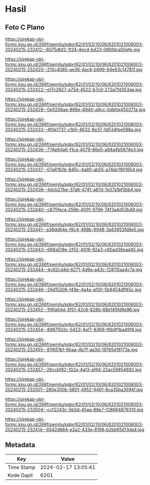 # Hasil

## Foto C Plano

https://sirekap-obj-formc.kpu.go.id/266f/pemilu/pdpr/62/01/02/10/06/6201021006003-20240215-232412--6075dbf2-1f24-4ecd-bd23-086fdca50efe.jpg

https://sirekap-obj-formc.kpu.go.id/266f/pemilu/pdpr/62/01/02/10/06/6201021006003-20240215-232420--210c4080-ae36-4ac6-b699-64e63c14781f.jpg

https://sirekap-obj-formc.kpu.go.id/266f/pemilu/pdpr/62/01/02/10/06/6201021006003-20240215-232422--e17c2827-a75d-4522-b7c0-272a7fd353aa.jpg

https://sirekap-obj-formc.kpu.go.id/266f/pemilu/pdpr/62/01/02/10/06/6201021006003-20240215-232428--0e5256ae-866e-4940-a9cc-0db0e450371a.jpg

https://sirekap-obj-formc.kpu.go.id/266f/pemilu/pdpr/62/01/02/10/06/6201021006003-20240215-232433--4f0e1737-c1b0-4632-8e37-fd534fee088a.jpg

https://sirekap-obj-formc.kpu.go.id/266f/pemilu/pdpr/62/01/02/10/06/6201021006003-20240215-232436--774e64a6-f1ca-4079-86e5-a94a4b5674e3.jpg

https://sirekap-obj-formc.kpu.go.id/266f/pemilu/pdpr/62/01/02/10/06/6201021006003-20240215-232437--07a8162b-845c-4a80-ab55-a74dc1901654.jpg

https://sirekap-obj-formc.kpu.go.id/266f/pemilu/pdpr/62/01/02/10/06/6201021006003-20240215-232438--4dcb27be-37a6-4741-a87d-1e37a1bf0bb4.jpg

https://sirekap-obj-formc.kpu.go.id/266f/pemilu/pdpr/62/01/02/10/06/6201021006003-20240215-232440--c875feca-259b-4091-9796-74f3a4d53b49.jpg

https://sirekap-obj-formc.kpu.go.id/266f/pemilu/pdpr/62/01/02/10/06/6201021006003-20240215-232441--a38dd64e-f9c4-498b-9948-3a83953fd8e5.jpg

https://sirekap-obj-formc.kpu.go.id/266f/pemilu/pdpr/62/01/02/10/06/6201021006003-20240215-232443--688a518e-2f52-4619-92a3-c60ad36ead45.jpg

https://sirekap-obj-formc.kpu.go.id/266f/pemilu/pdpr/62/01/02/10/06/6201021006003-20240215-232444--4c62cd4d-8271-4d9a-a43c-128115aa4c7a.jpg

https://sirekap-obj-formc.kpu.go.id/266f/pemilu/pdpr/62/01/02/10/06/6201021006003-20240215-232446--29d15206-f49e-4a4a-af00-5b9454dff45c.jpg

https://sirekap-obj-formc.kpu.go.id/266f/pemilu/pdpr/62/01/02/10/06/6201021006003-20240215-232452--1f6fa64d-3f51-42c6-828b-68e145fd9e96.jpg

https://sirekap-obj-formc.kpu.go.id/266f/pemilu/pdpr/62/01/02/10/06/6201021006003-20240215-232454--8967502c-5423-4a17-8369-f6b9f1ba49f8.jpg

https://sirekap-obj-formc.kpu.go.id/266f/pemilu/pdpr/62/01/02/10/06/6201021006003-20240215-232455--81f651b1-6baa-4b7f-aa3d-19765d19173a.jpg

https://sirekap-obj-formc.kpu.go.id/266f/pemilu/pdpr/62/01/02/10/06/6201021006003-20240215-232457--28ccbf82-102a-4a13-af64-22ac59854692.jpg

https://sirekap-obj-formc.kpu.go.id/266f/pemilu/pdpr/62/01/02/10/06/6201021006003-20240215-232501--280e300b-5801-4952-9461-8ca35ba3594f.jpg

https://sirekap-obj-formc.kpu.go.id/266f/pemilu/pdpr/62/01/02/10/06/6201021006003-20240215-232504--ccf2243c-5b0d-45aa-88e7-128664879310.jpg

https://sirekap-obj-formc.kpu.go.id/266f/pemilu/pdpr/62/01/02/10/06/6201021006003-20240215-232414--6542d884-e2a2-433e-8198-b2bb65d13da4.jpg


## Metadata

| Key        | Value               |
| ---------- | ------------------- |
| Time Stamp | 2024-02-17 13:05:41 |
| Kode Dapil | 6201                |



